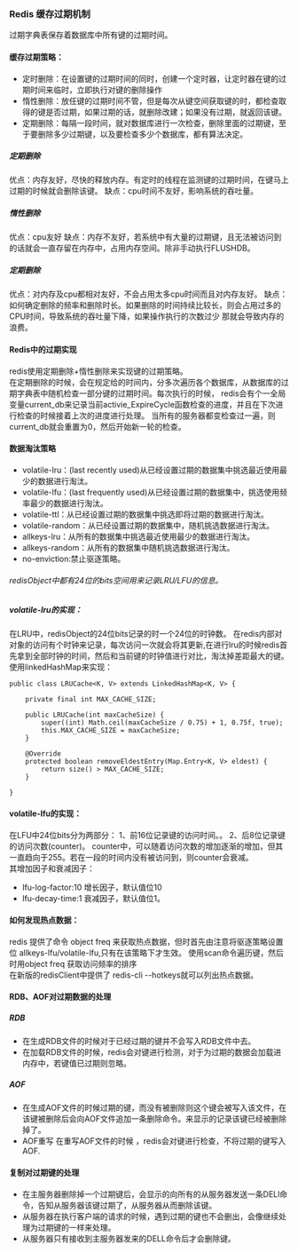 ### Redis 缓存过期机制
过期字典表保存着数据库中所有键的过期时间。
#### 缓存过期策略：    
- 定时删除：在设置键的过期时间的同时，创建一个定时器，让定时器在键的过期时间来临时，立即执行对键的删除操作
- 惰性删除：放任键的过期时间不管，但是每次从键空间获取键的时，都检查取得的键是否过期，如果过期的话，就删除改建；如果没有过期，就返回该键。
- 定期删除：每隔一段时间，就对数据库进行一次检查，删除里面的过期键，至于要删除多少过期键，以及要检查多少个数据库，都有算法决定。
##### 定期删除
优点：内存友好，尽快的释放内存。有定时的线程在监测键的过期时间，在键马上过期的时候就会删除该键。
缺点：cpu时间不友好，影响系统的吞吐量。
##### 惰性删除
优点：cpu友好
缺点：内存不友好，若系统中有大量的过期键，且无法被访问到的话就会一直存留在内存中，占用内存空间。除非手动执行FLUSHDB。
##### 定期删除
优点：对内存及cpu都相对友好，不会占用太多cpu时间而且对内存友好。
缺点：如何确定删除的频率和删除时长。如果删除的时间持续比较长，则会占用过多的CPU时间，导致系统的吞吐量下降，如果操作执行的次数过少
那就会导致内存的浪费。    
#### Redis中的过期实现
redis使用定期删除+惰性删除来实现键的过期策略。    
在定期删除的时候，会在规定给的时间内，分多次遍历各个数据库，从数据库的过期字典表中随机检查一部分键的过期时间。每次执行的时候，
redis会有个一全局变量current_db来记录当前activie_ExpireCycle函数检查的进度，并且在下次进行检查的时候接着上次的进度进行处理。
当所有的服务器都变检查过一遍，则current_db就会重置为0，然后开始新一轮的检查。

#### 数据淘汰策略
- volatile-lru：(last recently used)从已经设置过期的数据集中挑选最近使用最少的数据进行淘汰。
- volatile-lfu：(last frequently used)从已经设置过期的数据集中，挑选使用频率最少的数据进行淘汰。
- volatile-ttl：从已经设置过期的数据集中挑选即将过期的数据进行淘汰。
- volatile-random：从已经设置过期的数据集中，随机挑选数据进行淘汰。
- allkeys-lru：从所有的数据集中挑选最近使用最少的数据进行淘汰。
- allkeys-random：从所有的数据集中随机挑选数据进行淘汰。
- no-enviction:禁止驱逐策略。
###### redisObject中都有24位的bits空间用来记录LRU/LFU的信息。
##### volatile-lru的实现：
在LRU中，redisObject的24位bits记录的时一个24位的时钟数。
在redis内部对对象的访问有个时钟来记录，每次访问一次就会将其更新,在进行lru的时候redis首先拿到全部时钟的时间，然后和当前键的时钟值进行对比，淘汰掉差距最大的键。
使用linkedHashMap来实现：
```
public class LRUCache<K, V> extends LinkedHashMap<K, V> {

    private final int MAX_CACHE_SIZE;

    public LRUCache(int maxCacheSize) {
        super((int) Math.ceil(maxCacheSize / 0.75) + 1, 0.75f, true);
        this.MAX_CACHE_SIZE = maxCacheSize;
    }

    @Override
    protected boolean removeEldestEntry(Map.Entry<K, V> eldest) {
        return size() > MAX_CACHE_SIZE;
    }
    
}
```
#### volatile-lfu的实现：
在LFU中24位bits分为两部分：
1、前16位记录键的访问时间。。
2、后8位记录键的访问次数(counter)。
counter中，可以随着访问次数的增加逐渐的增加，但其一直趋向于255。若在一段的时间内没有被访问到，则counter会衰减。    
其增加因子和衰减因子：
- lfu-log-factor:10 增长因子，默认值位10
- lfu-decay-time:1  衰减因子，默认值位1。

#### 如何发现热点数据：
redis 提供了命令 object freq 来获取热点数据，但时首先由注意将驱逐策略设置位 allkeys-lfu/volatile-lfu,只有在该策略下才生效。
使用scan命令遍历键，然后时用object freq 获取访问频率的排序    
在新版的redisClient中提供了  redis-cli --hotkeys就可以列出热点数据。

#### RDB、AOF对过期数据的处理
##### RDB 
- 在生成RDB文件的时候对于已经过期的键并不会写入RDB文件中去。
- 在加载RDB文件的时候，redis会对键进行检测，对于为过期的数据会加载进内存中，若键值已过期则忽略。
##### AOF
- 在生成AOF文件的时候过期的键，而没有被删除则这个键会被写入该文件，在该键被删除后会向AOF文件追加一条删除命令。来显示的记录该键已经被删除掉了。
- AOF重写 在重写AOF文件的时候 ，redis会对键进行检查，不将过期的键写入AOF.
#### 复制对过期键的处理
- 在主服务器删除掉一个过期键后，会显示的向所有的从服务器发送一条DELl命令，告知从服务器该键过期了，从服务器从而删除该键。
- 从服务器在执行客户端的请求的时候，遇到过期的键也不会删出，会像继续处理为过期键的一样来处理。
- 从服务器只有接收到主服务器发来的DELL命令后才会删除键。
